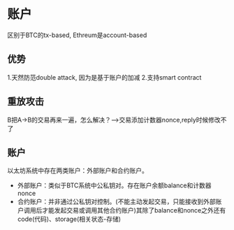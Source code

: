 # 账户
区别于BTC的tx-based, Ethreum是account-based
## 优势
1.天然防范double attack, 因为是基于账户的加减
2.支持smart contract
## 重放攻击
B把A->B的交易再来一遍，怎么解决？-->交易添加计数器nonce,reply时候修改不了

## 账户
以太坊系统中存在两类账户：外部账户和合约账户。

- 外部账户：类似于BTC系统中公私钥对。存在账户余额balance和计数器nonce
- 合约账户：并非通过公私钥对控制。(不能主动发起交易，只能接收到外部账户调用后才能发起交易或调用其他合约账户)其除了balance和nonce之外还有code(代码)、storage(相关状态-存储)